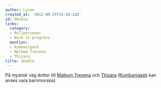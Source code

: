 ```yaml
---
author: Lycan
created_at: '2012-09-25T15:56:24Z'
id: Ghaële
links:
  category:
  - Rollpersoner
  - Work in progress
  mention:
  - Kumbanigash
  - Malkom Trevena
  - Thizara
title: Ghaële
---
```


På mystisk väg dotter till [Malkom Trevena] och [Thizara] ([Kumbanigash] kan anses vara barnmorska).

  [Malkom Trevena]: Malkom_Trevena
  [Thizara]: Thizara
  [Kumbanigash]: Kumbanigash